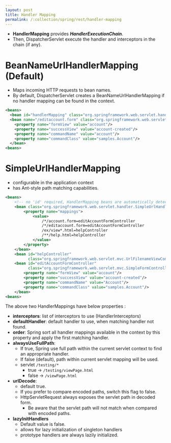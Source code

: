 ```yaml
---
layout: post
title: Handler Mapping
permalink: /:collection/spring/rest/handler-mapping
---
```


- **HandlerMapping** provides ***HandlerExecutionChain***.
- Then, DispatcherServlet execute the handler and interceptors in the chain (if any).

# BeanNameUrlHandlerMapping (Default)
- Maps incoming HTTP requests to bean names.
- By default, DispatcherServlet creates a BeanNameUrlHandlerMapping if no handler mapping can be found in the context.

```xml
<beans>
  <bean id="handlerMapping" class="org.springframework.web.servlet.handler.BeanNameUrlHandlerMapping"/>
  <bean name="/editaccount.form" class="org.springframework.web.servlet.mvc.SimpleFormController">
    <property name="formView" value="account"/>
    <property name="successView" value="account-created"/>
    <property name="commandName" value="account"/>
    <property name="commandClass" value="samples.Account"/>
  </bean>
<beans>
```

# SimpleUrlHandlerMapping
- configurable in the application context
- has Ant-style path matching capabilities.

```xml
<beans>
    <!-- no 'id' required, HandlerMapping beans are automatically detected by the DispatcherServlet -->
    <bean class="org.springframework.web.servlet.handler.SimpleUrlHandlerMapping">
        <property name="mappings">
            <value>
                /*/account.form=editAccountFormController
                /*/editaccount.form=editAccountFormController
                /ex/view*.html=helpController
                /**/help.html=helpController
            </value>
        </property>
    </bean>
    <bean id="helpController" 
          class="org.springframework.web.servlet.mvc.UrlFilenameViewController"/>
    <bean id="editAccountFormController"
          class="org.springframework.web.servlet.mvc.SimpleFormController">
        <property name="formView" value="account"/>
        <property name="successView" value="account-created"/>
        <property name="commandName" value="Account"/>
        <property name="commandClass" value="samples.Account"/>
    </bean>
<beans>
```

The above two HandlerMappings have below properties :
-	**interceptors**: list of interceptors to use (HandlerInterceptors)
-	**defaultHandler**: default handler to use, when matching handler not found.
-	**order**: Spring sort all handler mappings available in the context by this property and apply the first matching handler.
- **alwaysUseFullPath**:
  - If true, Spring use full path within the current servlet context to find an appropriate handler.
  - If false (default), path within current servlet mapping will be used.
  - servlet `/testing/*`
    - true -> `/testing/viewPage.html`
    - false -> `/viewPage.html`
- **urlDecode**: 
  - default true.
  - If you prefer to compare encoded paths, switch this flag to false.
  - HttpServletRequest always exposes the servlet path in decoded form.
    - Be aware that the servlet path will not match when compared with encoded paths.
- **lazyInitHandlers**
  - Default value is false.
  - allows for lazy initialization of singleton handlers
  - prototype handlers are always lazily initialized.
